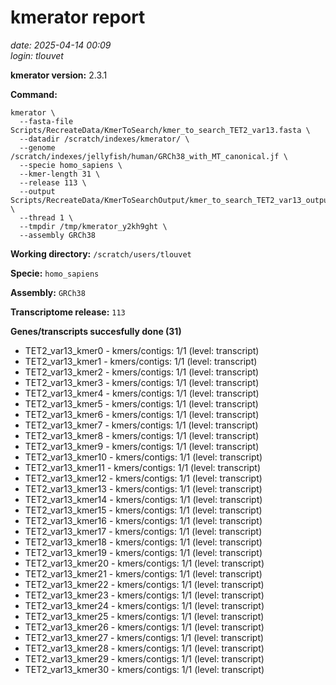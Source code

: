 # kmerator report
*date: 2025-04-14 00:09*  
*login: tlouvet*

**kmerator version:** 2.3.1

**Command:**

```
kmerator \
  --fasta-file Scripts/RecreateData/KmerToSearch/kmer_to_search_TET2_var13.fasta \
  --datadir /scratch/indexes/kmerator/ \
  --genome /scratch/indexes/jellyfish/human/GRCh38_with_MT_canonical.jf \
  --specie homo_sapiens \
  --kmer-length 31 \
  --release 113 \
  --output Scripts/RecreateData/KmerToSearchOutput/kmer_to_search_TET2_var13_output \
  --thread 1 \
  --tmpdir /tmp/kmerator_y2kh9ght \
  --assembly GRCh38
```

**Working directory:** `/scratch/users/tlouvet`

**Specie:** `homo_sapiens`

**Assembly:** `GRCh38`

**Transcriptome release:** `113`

**Genes/transcripts succesfully done (31)**

- TET2_var13_kmer0 - kmers/contigs: 1/1 (level: transcript)
- TET2_var13_kmer1 - kmers/contigs: 1/1 (level: transcript)
- TET2_var13_kmer2 - kmers/contigs: 1/1 (level: transcript)
- TET2_var13_kmer3 - kmers/contigs: 1/1 (level: transcript)
- TET2_var13_kmer4 - kmers/contigs: 1/1 (level: transcript)
- TET2_var13_kmer5 - kmers/contigs: 1/1 (level: transcript)
- TET2_var13_kmer6 - kmers/contigs: 1/1 (level: transcript)
- TET2_var13_kmer7 - kmers/contigs: 1/1 (level: transcript)
- TET2_var13_kmer8 - kmers/contigs: 1/1 (level: transcript)
- TET2_var13_kmer9 - kmers/contigs: 1/1 (level: transcript)
- TET2_var13_kmer10 - kmers/contigs: 1/1 (level: transcript)
- TET2_var13_kmer11 - kmers/contigs: 1/1 (level: transcript)
- TET2_var13_kmer12 - kmers/contigs: 1/1 (level: transcript)
- TET2_var13_kmer13 - kmers/contigs: 1/1 (level: transcript)
- TET2_var13_kmer14 - kmers/contigs: 1/1 (level: transcript)
- TET2_var13_kmer15 - kmers/contigs: 1/1 (level: transcript)
- TET2_var13_kmer16 - kmers/contigs: 1/1 (level: transcript)
- TET2_var13_kmer17 - kmers/contigs: 1/1 (level: transcript)
- TET2_var13_kmer18 - kmers/contigs: 1/1 (level: transcript)
- TET2_var13_kmer19 - kmers/contigs: 1/1 (level: transcript)
- TET2_var13_kmer20 - kmers/contigs: 1/1 (level: transcript)
- TET2_var13_kmer21 - kmers/contigs: 1/1 (level: transcript)
- TET2_var13_kmer22 - kmers/contigs: 1/1 (level: transcript)
- TET2_var13_kmer23 - kmers/contigs: 1/1 (level: transcript)
- TET2_var13_kmer24 - kmers/contigs: 1/1 (level: transcript)
- TET2_var13_kmer25 - kmers/contigs: 1/1 (level: transcript)
- TET2_var13_kmer26 - kmers/contigs: 1/1 (level: transcript)
- TET2_var13_kmer27 - kmers/contigs: 1/1 (level: transcript)
- TET2_var13_kmer28 - kmers/contigs: 1/1 (level: transcript)
- TET2_var13_kmer29 - kmers/contigs: 1/1 (level: transcript)
- TET2_var13_kmer30 - kmers/contigs: 1/1 (level: transcript)
